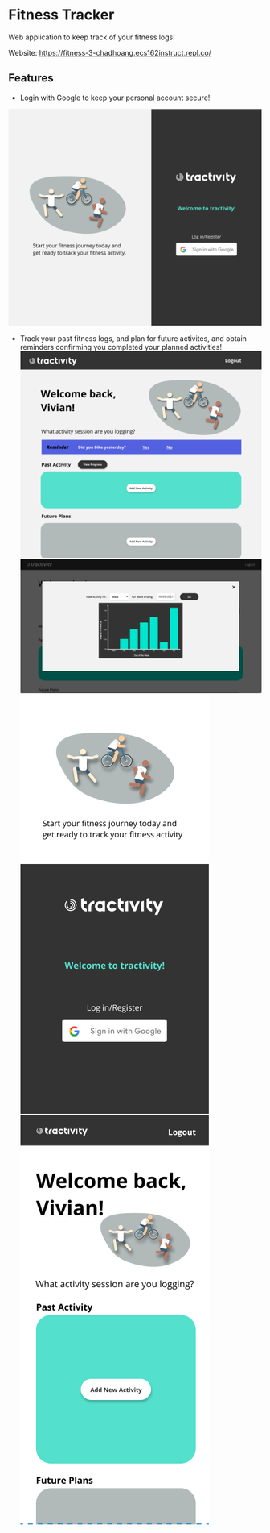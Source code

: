 # Fitness Tracker
Web application to keep track of your fitness logs!

Website: https://fitness-3-chadhoang.ecs162instruct.repl.co/

## Features
- Login with Google to keep your personal account secure!


![Login](Images/tractivity-login.png)


- Track your past fitness logs, and plan for future activites, and obtain reminders confirming you completed your planned activities!
![Home](Images/tractivity-home.png)
![Barchart](Images/barchart.png)
![Mobile Login](Images/tractivity-mobile-login.png)
![Mobile Home](Images/tractivity-mobile.png)

